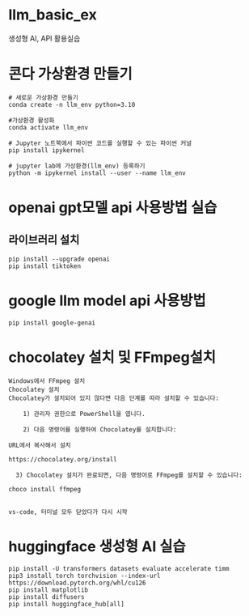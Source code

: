 # llm_basic_ex
생성형 AI, API 활용실습


# 콘다 가상환경 만들기
```
# 새로운 가상환경 만들기
conda create -n llm_env python=3.10

#가상환경 활성화
conda activate llm_env

# Jupyter 노트북에서 파이썬 코드를 실행할 수 있는 파이썬 커널
pip install ipykernel

# jupyter lab에 가상환경(llm_env) 등록하기
python -m ipykernel install --user --name llm_env
```

# openai gpt모델 api 사용방법 실습
## 라이브러리 설치

```
pip install --upgrade openai 
pip install tiktoken
```


# google llm model api 사용방법
```
pip install google-genai
```

# chocolatey 설치 및 FFmpeg설치
```
Windows에서 FFmpeg 설치
Chocolatey 설치
Chocolatey가 설치되어 있지 않다면 다음 단계를 따라 설치할 수 있습니다:

    1) 관리자 권한으로 PowerShell을 엽니다.

    2) 다음 명령어를 실행하여 Chocolatey를 설치합니다:
        
URL에서 복사해서 설치
      
https://chocolatey.org/install  

  3) Chocolatey 설치가 완료되면, 다음 명령어로 FFmpeg를 설치할 수 있습니다:

choco install ffmpeg


vs-code, 터미널 모두 닫았다가 다시 시작
```

# huggingface 생성형 AI 실습
```
pip install -U transformers datasets evaluate accelerate timm
pip3 install torch torchvision --index-url https://download.pytorch.org/whl/cu126
pip install matplotlib
pip install diffusers
pip install huggingface_hub[all]
```
